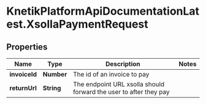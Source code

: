 # KnetikPlatformApiDocumentationLatest.XsollaPaymentRequest

## Properties
Name | Type | Description | Notes
------------ | ------------- | ------------- | -------------
**invoiceId** | **Number** | The id of an invoice to pay | 
**returnUrl** | **String** | The endpoint URL xsolla should forward the user to after they pay | 


